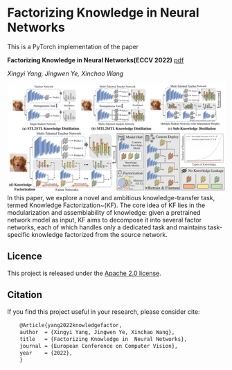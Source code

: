 # Factorizing Knowledge in  Neural Networks
This is a PyTorch implementation of the paper

**Factorizing Knowledge in  Neural Networks(ECCV 2022)** [pdf](https://arxiv.org/abs/2207.03337)

*Xingyi Yang, Jingwen Ye, Xinchao Wang* 

![kf](assets/KnowledgeFactior_full-1.png)
In this paper, we explore a novel and ambitious knowledge-transfer task, termed Knowledge Factorization~(KF). The core idea of KF lies in the modularization 
and assemblability of knowledge: given a pretrained network model as input, KF aims to decompose it into several factor networks, each of which handles only a dedicated task and maintains task-specific knowledge factorized from the source network.

## Licence
This project is released under the [Apache 2.0 license](LICENCE).

## Citation
If you find this project useful in your research, please consider cite:

        @Article{yang2022knowledgefactor,
        author  = {Xingyi Yang, Jingwen Ye, Xinchao Wang},
        title   = {Factorizing Knowledge in  Neural Networks},
        journal = {European Conference on Computer Vision},
        year    = {2022},
        }
